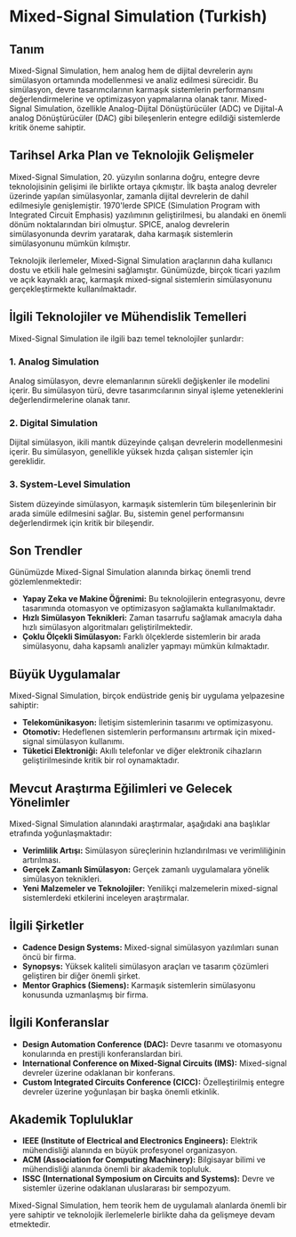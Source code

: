 # Mixed-Signal Simulation (Turkish)

## Tanım

Mixed-Signal Simulation, hem analog hem de dijital devrelerin aynı simülasyon ortamında modellenmesi ve analiz edilmesi sürecidir. Bu simülasyon, devre tasarımcılarının karmaşık sistemlerin performansını değerlendirmelerine ve optimizasyon yapmalarına olanak tanır. Mixed-Signal Simulation, özellikle Analog-Dijital Dönüştürücüler (ADC) ve Dijital-A analog Dönüştürücüler (DAC) gibi bileşenlerin entegre edildiği sistemlerde kritik öneme sahiptir.

## Tarihsel Arka Plan ve Teknolojik Gelişmeler

Mixed-Signal Simulation, 20. yüzyılın sonlarına doğru, entegre devre teknolojisinin gelişimi ile birlikte ortaya çıkmıştır. İlk başta analog devreler üzerinde yapılan simülasyonlar, zamanla dijital devrelerin de dahil edilmesiyle genişlemiştir. 1970'lerde SPICE (Simulation Program with Integrated Circuit Emphasis) yazılımının geliştirilmesi, bu alandaki en önemli dönüm noktalarından biri olmuştur. SPICE, analog devrelerin simülasyonunda devrim yaratarak, daha karmaşık sistemlerin simülasyonunu mümkün kılmıştır.

Teknolojik ilerlemeler, Mixed-Signal Simulation araçlarının daha kullanıcı dostu ve etkili hale gelmesini sağlamıştır. Günümüzde, birçok ticari yazılım ve açık kaynaklı araç, karmaşık mixed-signal sistemlerin simülasyonunu gerçekleştirmekte kullanılmaktadır.

## İlgili Teknolojiler ve Mühendislik Temelleri

Mixed-Signal Simulation ile ilgili bazı temel teknolojiler şunlardır:

### 1. Analog Simulation
Analog simülasyon, devre elemanlarının sürekli değişkenler ile modelini içerir. Bu simülasyon türü, devre tasarımcılarının sinyal işleme yeteneklerini değerlendirmelerine olanak tanır.

### 2. Digital Simulation
Dijital simülasyon, ikili mantık düzeyinde çalışan devrelerin modellenmesini içerir. Bu simülasyon, genellikle yüksek hızda çalışan sistemler için gereklidir.

### 3. System-Level Simulation
Sistem düzeyinde simülasyon, karmaşık sistemlerin tüm bileşenlerinin bir arada simüle edilmesini sağlar. Bu, sistemin genel performansını değerlendirmek için kritik bir bileşendir.

## Son Trendler

Günümüzde Mixed-Signal Simulation alanında birkaç önemli trend gözlemlenmektedir:

- **Yapay Zeka ve Makine Öğrenimi:** Bu teknolojilerin entegrasyonu, devre tasarımında otomasyon ve optimizasyon sağlamakta kullanılmaktadır.
- **Hızlı Simülasyon Teknikleri:** Zaman tasarrufu sağlamak amacıyla daha hızlı simülasyon algoritmaları geliştirilmektedir.
- **Çoklu Ölçekli Simülasyon:** Farklı ölçeklerde sistemlerin bir arada simülasyonu, daha kapsamlı analizler yapmayı mümkün kılmaktadır.

## Büyük Uygulamalar

Mixed-Signal Simulation, birçok endüstride geniş bir uygulama yelpazesine sahiptir:

- **Telekomünikasyon:** İletişim sistemlerinin tasarımı ve optimizasyonu.
- **Otomotiv:** Hedeflenen sistemlerin performansını artırmak için mixed-signal simülasyon kullanımı.
- **Tüketici Elektroniği:** Akıllı telefonlar ve diğer elektronik cihazların geliştirilmesinde kritik bir rol oynamaktadır.

## Mevcut Araştırma Eğilimleri ve Gelecek Yönelimler

Mixed-Signal Simulation alanındaki araştırmalar, aşağıdaki ana başlıklar etrafında yoğunlaşmaktadır:

- **Verimlilik Artışı:** Simülasyon süreçlerinin hızlandırılması ve verimliliğinin artırılması.
- **Gerçek Zamanlı Simülasyon:** Gerçek zamanlı uygulamalara yönelik simülasyon teknikleri.
- **Yeni Malzemeler ve Teknolojiler:** Yenilikçi malzemelerin mixed-signal sistemlerdeki etkilerini inceleyen araştırmalar.

## İlgili Şirketler

- **Cadence Design Systems:** Mixed-signal simülasyon yazılımları sunan öncü bir firma.
- **Synopsys:** Yüksek kaliteli simülasyon araçları ve tasarım çözümleri geliştiren bir diğer önemli şirket.
- **Mentor Graphics (Siemens):** Karmaşık sistemlerin simülasyonu konusunda uzmanlaşmış bir firma.

## İlgili Konferanslar

- **Design Automation Conference (DAC):** Devre tasarımı ve otomasyonu konularında en prestijli konferanslardan biri.
- **International Conference on Mixed-Signal Circuits (IMS):** Mixed-signal devreler üzerine odaklanan bir konferans.
- **Custom Integrated Circuits Conference (CICC):** Özelleştirilmiş entegre devreler üzerine yoğunlaşan bir başka önemli etkinlik.

## Akademik Topluluklar

- **IEEE (Institute of Electrical and Electronics Engineers):** Elektrik mühendisliği alanında en büyük profesyonel organizasyon.
- **ACM (Association for Computing Machinery):** Bilgisayar bilimi ve mühendisliği alanında önemli bir akademik topluluk.
- **ISSC (International Symposium on Circuits and Systems):** Devre ve sistemler üzerine odaklanan uluslararası bir sempozyum.

Mixed-Signal Simulation, hem teorik hem de uygulamalı alanlarda önemli bir yere sahiptir ve teknolojik ilerlemelerle birlikte daha da gelişmeye devam etmektedir.